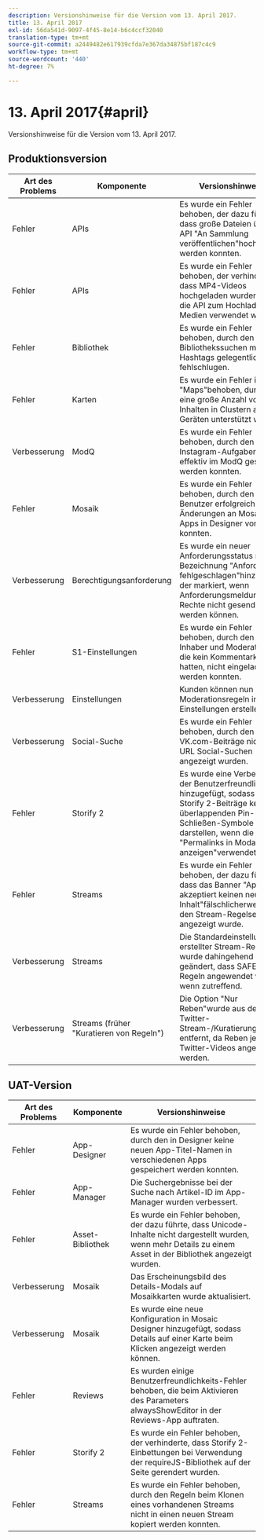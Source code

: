 ```yaml
---
description: Versionshinweise für die Version vom 13. April 2017.
title: 13. April 2017
exl-id: 56da541d-9097-4f45-8e14-b6c4ccf32040
translation-type: tm+mt
source-git-commit: a2449482e617939cfda7e367da34875bf187c4c9
workflow-type: tm+mt
source-wordcount: '440'
ht-degree: 7%

---
```


# 13. April 2017{#april}

Versionshinweise für die Version vom 13. April 2017.

## Produktionsversion

| **Art des Problems** | **Komponente** | **Versionshinweise** |
|---|---|---|
| Fehler | APIs | Es wurde ein Fehler behoben, der dazu führte, dass große Dateien über die API &quot;An Sammlung veröffentlichen&quot;hochgeladen werden konnten. |
| Fehler | APIs | Es wurde ein Fehler behoben, der verhinderte, dass MP4-Videos hochgeladen wurden, wenn die API zum Hochladen von Medien verwendet wurde. |
| Fehler | Bibliothek | Es wurde ein Fehler behoben, durch den Bibliothekssuchen mit Hashtags gelegentlich fehlschlugen. |
| Fehler | Karten | Es wurde ein Fehler in &quot;Maps&quot;behoben, durch den eine große Anzahl von Inhalten in Clustern auf iOS-Geräten unterstützt wurde. |
| Verbesserung | ModQ | Es wurde ein Fehler behoben, durch den neue Instagram-Aufgaben effektiv im ModQ gestreamt werden konnten. |
| Fehler | Mosaik | Es wurde ein Fehler behoben, durch den Benutzer erfolgreich Änderungen an Mosaic-Apps in Designer vornehmen konnten. |
| Verbesserung | Berechtigungsanforderung | Es wurde ein neuer Anforderungsstatus mit der Bezeichnung &quot;Anforderung fehlgeschlagen&quot;hinzugefügt, der markiert, wenn Anforderungsmeldungen für Rechte nicht gesendet werden können. |
| Fehler | S1-Einstellungen | Es wurde ein Fehler behoben, durch den neue Inhaber und Moderatoren, die kein Kommentarkonto hatten, nicht eingeladen werden konnten. |
| Verbesserung | Einstellungen | Kunden können nun Spam-Moderationsregeln in den Einstellungen erstellen. |
| Verbesserung | Social-Suche | Es wurde ein Fehler behoben, durch den VK.com-Beiträge nicht über URL Social-Suchen angezeigt wurden. |
| Fehler | Storify 2 | Es wurde eine Verbesserung der Benutzerfreundlichkeit hinzugefügt, sodass fixierte Storify 2-Beiträge keine überlappenden Pin- und Schließen-Symbole darstellen, wenn die Option &quot;Permalinks in Modal anzeigen&quot;verwendet wird. |
| Fehler | Streams | Es wurde ein Fehler behoben, der dazu führte, dass das Banner &quot;App akzeptiert keinen neuen Inhalt&quot;fälschlicherweise auf den Stream-Regelseiten angezeigt wurde. |
| Verbesserung | Streams | Die Standardeinstellung neu erstellter Stream-Regeln wurde dahingehend geändert, dass SAFE-Regeln angewendet werden, wenn zutreffend. |
| Verbesserung | Streams (früher &quot;Kuratieren von Regeln&quot;) | Die Option &quot;Nur Reben&quot;wurde aus den Twitter-Stream-/Kuratierungsregeln entfernt, da Reben jetzt als Twitter-Videos angezeigt werden. |

## UAT-Version

| **Art des Problems** | **Komponente** | **Versionshinweise** |
|---|---|---|
| Fehler | App-Designer | Es wurde ein Fehler behoben, durch den in Designer keine neuen App-Titel-Namen in verschiedenen Apps gespeichert werden konnten. |
| Fehler | App-Manager | Die Suchergebnisse bei der Suche nach Artikel-ID im App-Manager wurden verbessert. |
| Fehler | Asset-Bibliothek | Es wurde ein Fehler behoben, der dazu führte, dass Unicode-Inhalte nicht dargestellt wurden, wenn mehr Details zu einem Asset in der Bibliothek angezeigt wurden. |
| Verbesserung | Mosaik | Das Erscheinungsbild des Details-Modals auf Mosaikkarten wurde aktualisiert. |
| Verbesserung | Mosaik | Es wurde eine neue Konfiguration in Mosaic Designer hinzugefügt, sodass Details auf einer Karte beim Klicken angezeigt werden können. |
| Fehler | Reviews | Es wurden einige Benutzerfreundlichkeits-Fehler behoben, die beim Aktivieren des Parameters alwaysShowEditor in der Reviews-App auftraten. |
| Fehler | Storify 2 | Es wurde ein Fehler behoben, der verhinderte, dass Storify 2-Einbettungen bei Verwendung der requireJS-Bibliothek auf der Seite gerendert wurden. |
| Fehler | Streams | Es wurde ein Fehler behoben, durch den Regeln beim Klonen eines vorhandenen Streams nicht in einen neuen Stream kopiert werden konnten. |
